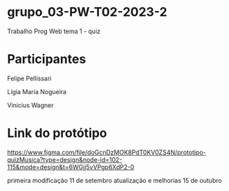# grupo_03-PW-T02-2023-2
Trabalho Prog Web tema 1 - quiz

# Participantes 
Felipe Pellissari

Lígia Maria Nogueira

Vinicius Wagner 

# Link do protótipo 
https://www.figma.com/file/doGcnDzMOK8PdT0KV0ZS4N/prototipo-quizMusica?type=design&node-id=102-115&mode=design&t=6WGjj5vVPgp6XdP2-0

primeira modificação 11 de setembro 
atualização e melhorias 15 de outubro 



